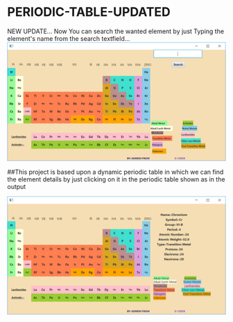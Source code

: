 # PERIODIC-TABLE-UPDATED

NEW UPDATE...
Now You can search the wanted element by just Typing the element's name from the search textfield...
![](https://github.com/adarsh1405/PERIODIC-TABLE-UPDATED/raw/master/Capture.PNG)

##This project is based upon a dynamic periodic table in which we can find the element details by just clicking on it in the periodic table shown as in the output



![](https://github.com/adarsh1405/PERIODIC-TABLE-UPDATED/raw/master/output1.PNG)
